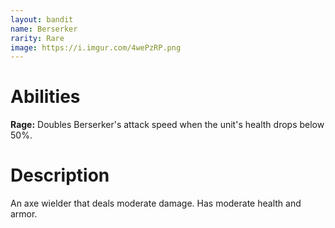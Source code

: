 ```yaml
---
layout: bandit
name: Berserker
rarity: Rare
image: https://i.imgur.com/4wePzRP.png
---
```


# Abilities

**Rage:** Doubles Berserker's attack speed when the unit's health drops below 50%.

# Description

An axe wielder that deals moderate damage. Has moderate health and armor.
